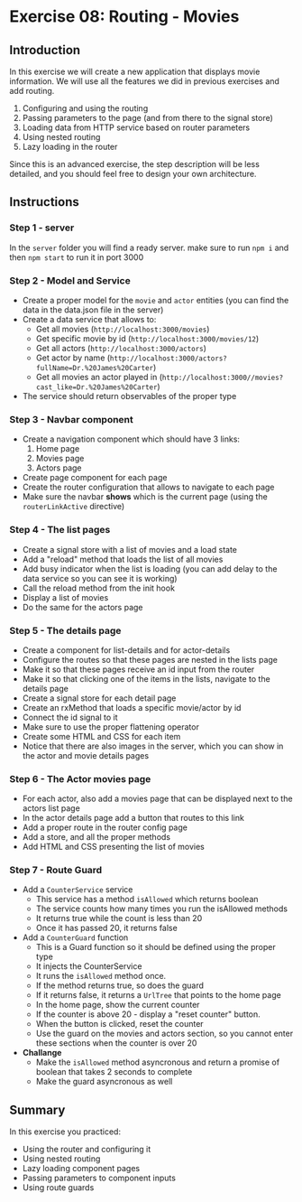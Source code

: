 # Exercise 08: Routing - Movies

## Introduction
In this exercise we will create a new application that displays movie information. We will use all the features we did in previous exercises and add routing.

1. Configuring and using the routing
2. Passing parameters to the page (and from there to the signal store)
3. Loading data from HTTP service based on router parameters
4. Using nested routing
5. Lazy loading in the router
   
Since this is an advanced exercise, the step description will be less detailed, and you should feel free to design your own architecture.


## Instructions
### Step 1 - server
In the `server` folder you will find a ready server. make sure to run `npm i` and then `npm start` to run it in port 3000

### Step 2 - Model and Service
- Create a proper model for the `movie` and `actor` entities (you can find the data in the data.json file in the server)
- Create a data service that allows to:
  - Get all movies (`http://localhost:3000/movies`)
  - Get specific movie by id (`http://localhost:3000/movies/12`)
  - Get all actors (`http://localhost:3000/actors`)
  - Get actor by name (`http://localhost:3000/actors?fullName=Dr.%20James%20Carter`)
  - Get all movies an actor played in (`http://localhost:3000//movies?cast_like=Dr.%20James%20Carter`)
- The service should return observables of the proper type

### Step 3 - Navbar component
- Create a navigation component which should have 3 links:
    1. Home page
    2. Movies page
    3. Actors page
- Create page component for each page
- Create the router configuration that allows to navigate to each page
- Make sure the navbar **shows** which is the current page (using the `routerLinkActive` directive)

### Step 4 - The list pages
- Create a signal store with a list of movies and a load state
- Add a "reload" method that loads the list of all movies
- Add busy indicator when the list is loading (you can add delay to the data service so you can see it is working)
- Call the reload method from the init hook
- Display a list of movies
- Do the same for the actors page

### Step 5 - The details page
- Create a component for list-details and for actor-details
- Configure the routes so that these pages are nested in the lists page
- Make it so that these pages receive an id input from the router
- Make it so that clicking one of the items in the lists, navigate to the details page
- Create a signal store for each detail page
- Create an rxMethod that loads a specific movie/actor by id
- Connect the id signal to it
- Make sure to use the proper flattening operator
- Create some HTML and CSS for each item
- Notice that there are also images in the server, which you can show in the actor and movie details pages

### Step 6 - The Actor movies page
- For each actor, also add a movies page that can be displayed next to the actors list page
- In the actor details page add a button that routes to this link
- Add a proper route in the router config page
- Add a store, and all the proper methods
- Add HTML and CSS presenting the list of movies

### Step 7 - Route Guard
- Add a `CounterService` service
  - This service has a method `isAllowed` which returns boolean
  - The service counts how many times you run the isAllowed methods
  - It returns true while the count is less than 20
  - Once it has passed 20, it returns false
- Add a `CounterGuard` function
  - This is a Guard function so it should be defined using the proper type
  - It injects the CounterService
  - It runs the `isAllowed` method once.
  - If the method returns true, so does the guard
  - If it returns false, it returns a `UrlTree` that points to the home page
  - In the home page, show the current counter
  - If the counter is above 20 - display a "reset counter" button.
  - When the button is clicked, reset the counter
  - Use the guard on the movies and actors section, so you cannot enter these sections when the counter is over 20
- **Challange**
  - Make the `isAllowed` method asyncronous and return a promise of boolean that takes 2 seconds to complete
  - Make the guard asyncronous as well



## Summary
In this exercise you practiced:
- Using the router and configuring it
- Using nested routing
- Lazy loading component pages
- Passing parameters to component inputs
- Using route guards




